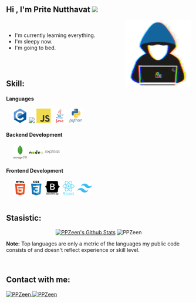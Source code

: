 <h2>Hi , I'm Prite Nutthavat <img src="https://media.giphy.com/media/hvRJCLFzcasrR4ia7z/giphy.gif" width="35"></h2>

<picture> <img align="right" src="https://raw.githubusercontent.com/0xabdulkhalid/0xabdulkhalid/main/assets/mdImages/about_me.gif" width = 180px></picture>

<br>

- I'm currently learning everything.
- I'm sleepy now.
- I'm going to bed.

<br><br>

## Skill:

<h4>Languages</h4>
  <div> &emsp;
    <img src="https://raw.githubusercontent.com/devicons/devicon/master/icons/c/c-original.svg" height="40">
    <img src="https://camo.githubusercontent.com/91be18bebd8afe5f89a4fb59eeb04ab47b5729a29c868185ee5221407a741c87/68747470733a2f2f63646e2e6a7364656c6976722e6e65742f67682f64657669636f6e732f64657669636f6e2f69636f6e732f63706c7573706c75732f63706c7573706c75732d6f726967696e616c2e737667" height="40">
    <img src="https://raw.githubusercontent.com/devicons/devicon/master/icons/javascript/javascript-original.svg" height="40">
    <img src="https://raw.githubusercontent.com/devicons/devicon/master/icons/java/java-original-wordmark.svg" height="40">
    <img src="https://raw.githubusercontent.com/devicons/devicon/master/icons/python/python-original-wordmark.svg" height="40">
  </div>

<h4>Backend Development</h4>
  <div> &emsp;
	<img src="https://raw.githubusercontent.com/devicons/devicon/master/icons/mongodb/mongodb-original-wordmark.svg" height="40">
    	<img src="https://raw.githubusercontent.com/devicons/devicon/master/icons/nodejs/nodejs-original-wordmark.svg" height="40">
    	<img src="https://raw.githubusercontent.com/devicons/devicon/master/icons/express/express-original-wordmark.svg" height="40">
  </div>

<h4>Frontend Development</h4>
  <div> &emsp;
    	<img src="https://raw.githubusercontent.com/devicons/devicon/master/icons/html5/html5-original-wordmark.svg" height="40">
    	<img src="https://raw.githubusercontent.com/devicons/devicon/master/icons/css3/css3-original-wordmark.svg" height="40">
    	<img src="https://raw.githubusercontent.com/devicons/devicon/master/icons/bootstrap/bootstrap-plain-wordmark.svg" height="40">
	<img src="https://raw.githubusercontent.com/devicons/devicon/master/icons/react/react-original-wordmark.svg" height="40">
	<img src="https://raw.githubusercontent.com/devicons/devicon/master/icons/tailwindcss/tailwindcss-plain.svg" height="40">
  </div>
<br>


## Stasistic:

<p align="center">
    <a href="https://github.com/PPZeen/github-readme-stats">
	    <img alt="PPZeen's Github Stats" src="https://github-readme-stats.vercel.app/api?username=PPZeen&show_icons=true&count_private=true&locale=en&theme=white&layout=compact" height="230px"/></a>
	  <img src="https://github-readme-stats.vercel.app/api/top-langs?username=PPZeen&langs_count=10&show_icons=true&locale=en&theme=white" alt="PPZeen" height="230px"/> <br/></a>

  <b>Note:</b> Top languages are only a metric of the languages my public code consists of and doesn't reflect experience or skill level.
</p><br>

## Contact with me:
  <div>
    <a href="https://www.facebook.com/profile.php?id=100005197095043">
      <img align="center" src="https://raw.githubusercontent.com/rahuldkjain/github-profile-readme-generator/master/src/images/icons/Social/facebook.svg" alt="PPZeen" height="30" width="40" style="max-width: 100%;">
    </a>
    <a href="https://www.instagram.com/ntvpmd_/">
      <img align="center" src="https://raw.githubusercontent.com/rahuldkjain/github-profile-readme-generator/master/src/images/icons/Social/instagram.svg" alt="PPZeen" height="30" width="40" style="max-width: 100%;">
    </a>
  </div>
